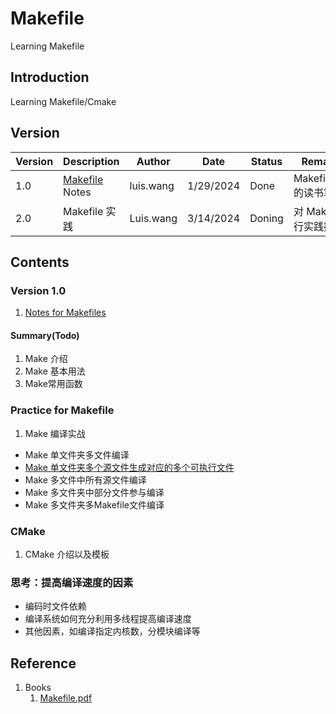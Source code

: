 # Makefile
Learning Makefile

## Introduction
Learning Makefile/Cmake

## Version

| Version | Description | Author | Date | Status |Remarks |
| -- | -- | -- | -- | -- | -- |
| 1.0 | [Makefile](./Makefile.pdf) Notes | luis.wang | 1/29/2024 | Done | Makefile.pdf 的读书笔记 |
| 2.0 | Makefile 实践 | Luis.wang | 3/14/2024 | Doning | 对 Make 进行实践操作 |

## Contents

### Version 1.0
1. [Notes for Makefiles](./Notes%20for%20Makefile.md)

#### Summary(Todo)
1.	Make 介绍
2.	Make 基本用法
3.	Make常用函数

### Practice for Makefile
1.	Make 编译实战
   +	Make 单文件夹多文件编译
   +  [Make 单文件夹多个源文件生成对应的多个可执行文件](./Practice/Makefile_1.mk)
   +	Make 多文件中所有源文件编译
   +	Make 多文件夹中部分文件参与编译
   +	Make 多文件夹多Makefile文件编译

### CMake
1.	CMake 介绍以及模板

### 思考：提高编译速度的因素
+	编码时文件依赖
+	编译系统如何充分利用多线程提高编译速度
+	其他因素，如编译指定内核数，分模块编译等

## Reference
1. Books
   1. [Makefile.pdf](./Makefile.pdf)
